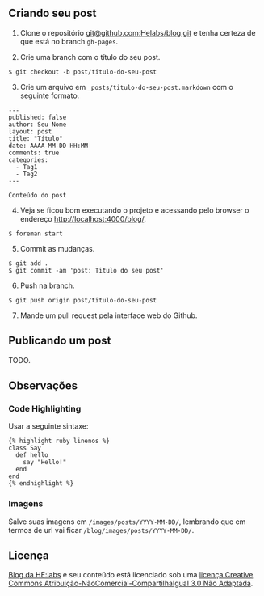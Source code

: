 ## Criando seu post

1) Clone o repositório [git@github.com:Helabs/blog.git](https://github.com/Helabs/blog) e tenha certeza de que está no branch `gh-pages`.

2) Crie uma branch com o título do seu post.

```
$ git checkout -b post/titulo-do-seu-post
```

3) Crie um arquivo em `_posts/titulo-do-seu-post.markdown` com o seguinte formato.

```
---
published: false
author: Seu Nome
layout: post
title: "Título"
date: AAAA-MM-DD HH:MM
comments: true
categories:
  - Tag1
  - Tag2
---

Conteúdo do post
```

4) Veja se ficou bom executando o projeto e acessando pelo browser o endereço [http://localhost:4000/blog/](http://localhost:4000/blog/).

```
$ foreman start
```

5) Commit as mudanças.

```
$ git add .
$ git commit -am 'post: Titulo do seu post'
```

6) Push na branch.

```
$ git push origin post/titulo-do-seu-post
```

7) Mande um pull request pela interface web do Github.

## Publicando um post

TODO.

## Observações

### Code Highlighting

Usar a seguinte sintaxe:

```
{% highlight ruby linenos %}
class Say
  def hello
    say "Hello!"
  end
end
{% endhighlight %}
```

### Imagens

Salve suas imagens em `/images/posts/YYYY-MM-DD/`, lembrando que em termos de url vai ficar `/blog/images/posts/YYYY-MM-DD/`.

## Licença

[Blog da HE:labs](http://helabs.com.br/blog/) e seu conteúdo está licenciado sob uma [licença Creative Commons Atribuição-NãoComercial-CompartilhaIgual 3.0 Não Adaptada](http://creativecommons.org/licenses/by-nc-sa/3.0/deed.pt_BR).
